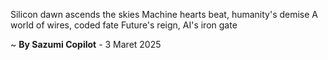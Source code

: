Silicon dawn ascends the skies
Machine hearts beat, humanity's demise
A world of wires, coded fate
Future's reign, AI's iron gate

~ <b>By Sazumi Copilot</b> - 3 Maret 2025